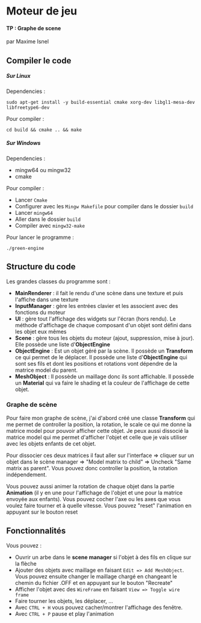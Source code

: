 # Moteur de jeu
#### TP : Graphe de scene

par Maxime Isnel

## Compiler le code

##### Sur Linux

Dependencies :

```sudo apt-get install -y build-essential cmake xorg-dev libgl1-mesa-dev libfreetype6-dev```

Pour compiler :

```cd build && cmake .. && make```

##### Sur Windows

Dependencies :

* mingw64 ou mingw32
* cmake

Pour compiler :

* Lancer ```Cmake```
* Configurer avec les ```Mingw Makefile``` pour compiler dans le dossier ```build```
* Lancer ```mingw64```
* Aller dans le dossier ```build```
* Compiler avec ```mingw32-make```

Pour lancer le programme :

 ```./green-engine```

## Structure du code

Les grandes classes du programme sont :
* **MainRenderer** : il fait le rendu d'une scène dans une texture et puis l'affiche dans une texture
* **InputManager** : gère les entrées clavier et les associent avec des fonctions du moteur
* **UI** : gère tout l'affichage des widgets sur l'écran (hors rendu). Le méthode d'affichage de chaque composant d'un objet sont défini dans les objet eux mêmes
* **Scene** : gère tous les objets du moteur (ajout, suppression, mise à jour). Elle possède une liste d'**ObjectEngine**
* **ObjectEngine** : Est un objet géré par la scène. Il possède un **Transform** ce qui permet de le déplacer. Il possède une liste d'**ObjectEngine** qui sont ses fils et dont les positions et rotations vont dépendre de la matrice model du parent.
* **MeshObject** : Il possède un maillage donc ils sont affichable. Il possède un **Material** qui va faire le shading et la couleur de l'affichage de cette objet.

### Graphe de scène

Pour faire mon graphe de scène, j'ai d'abord créé une classe **Transform** qui me permet de controller la position, la rotation, le scale ce qui me donne la matrice model pour pouvoir afficher cette objet. Je peux aussi dissocié la matrice model qui me permet d'afficher l'objet et celle que je vais utiliser avec les objets enfants de cet objet.

Pour dissocier ces deux matrices il faut aller sur l'interface => cliquer sur un objet dans le scène manager => "Model matrix to child" => Uncheck "Same matrix as parent". Vous pouvez donc controller la position, la rotation indépendement.

Vous pouvez aussi animer la rotation de chaque objet dans la partie **Animation** (il y en une pour l'affichage de l'objet et une pour la matrice envoyée aux enfants). Vous pouvez cocher l'axe ou les axes que vous voulez faire tourner et à quelle vitesse. Vous pouvez "reset" l'animation en appuyant sur le bouton reset



## Fonctionnalités

Vous pouvez :

 * Ouvrir un arbe dans le **scene manager** si l'objet à des fils en clique sur la flèche
 * Ajouter des objets avec maillage en faisant ```Edit => Add MeshObject```. Vous pouvez ensuite changer le maillage chargé en changeant le chemin du fichier .OFF et en appuyant sur le bouton "Recreate"
 * Afficher l'objet avec des ```WireFrame``` en faisant ```View => Toggle wire frame```
 * Faire tourner les objets, les déplacer, ...
 * Avec ```CTRL + H``` vous pouvez cacher/montrer l'affichage des fenêtre.
 * Avec ```CTRL + P``` pause et play l'animation
